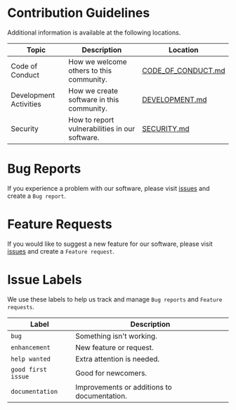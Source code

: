 # Contribution Guidelines

Additional information is available at the following locations.

| Topic | Description | Location |
| --- | --- | --- |
| Code of Conduct | How we welcome others to this community. | [CODE_OF_CONDUCT.md](CODE_OF_CONDUCT.md) |
| Development Activities | How we create software in this community. | [DEVELOPMENT.md](DEVELOPMENT.md) |
| Security | How to report vulnerabilities in our software. | [SECURITY.md](SECURITY.md) |

# Bug Reports
If you experience a problem with our software, please visit [issues](https://github.com/davidbrownell/FileBackup/issues) and create a `Bug report`.

# Feature Requests
If you would like to suggest a new feature for our software, please visit [issues](https://github.com/davidbrownell/FileBackup/issues) and create a `Feature request`.

# Issue Labels
We use these labels to help us track and manage `Bug reports` and `Feature requests`.

| Label | Description |
| --- | --- |
| `bug` | Something isn't working. |
| `enhancement` | New feature or request. |
| `help wanted` | Extra attention is needed. |
| `good first issue` | Good for newcomers. |
| `documentation` | Improvements or additions to documentation. |
